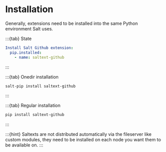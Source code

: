 # Installation

Generally, extensions need to be installed into the same Python environment Salt uses.

:::{tab} State
```yaml
Install Salt Github extension:
  pip.installed:
    - name: saltext-github
```
:::

:::{tab} Onedir installation
```bash
salt-pip install saltext-github
```
:::

:::{tab} Regular installation
```bash
pip install saltext-github
```
:::

:::{hint}
Saltexts are not distributed automatically via the fileserver like custom modules, they need to be installed
on each node you want them to be available on.
:::
